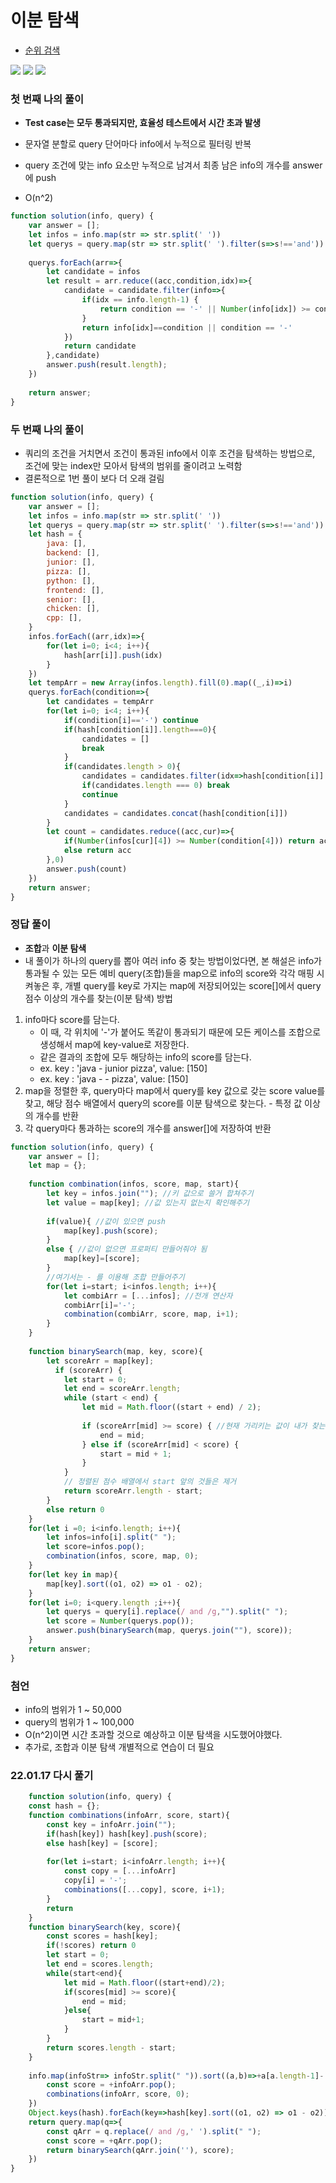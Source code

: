 
# 이분 탐색
  - [순위 검색](https://programmers.co.kr/learn/courses/30/lessons/72412)

  <img src="https://user-images.githubusercontent.com/62092665/138468150-0f2e4490-88ee-4c60-8ba5-e6214900f5a3.png">

  <img src="https://user-images.githubusercontent.com/62092665/138468237-86850466-7ac1-4e74-aaf3-fe8dad29b0a4.png">

  <img src="https://user-images.githubusercontent.com/62092665/138468302-888ebead-b868-4ef1-952f-caff6511d746.png">


### 첫 번째 나의 풀이
  - **Test case는 모두 통과되지만, 효율성 테스트에서 시간 초과 발생**

  - 문자열 분할로 query 단어마다 info에서 누적으로 필터링 반복
  - query 조건에 맞는 info 요소만 누적으로 남겨서 최종 남은 info의 개수를 answer에 push

  - O(n^2)

```javascript
function solution(info, query) {
    var answer = [];
    let infos = info.map(str => str.split(' '))
    let querys = query.map(str => str.split(' ').filter(s=>s!=='and'))
    
    querys.forEach(arr=>{
        let candidate = infos
        let result = arr.reduce((acc,condition,idx)=>{
            candidate = candidate.filter(info=>{
                if(idx == info.length-1) {
                    return condition == '-' || Number(info[idx]) >= condition
                }
                return info[idx]==condition || condition == '-'
            })
            return candidate
        },candidate)
        answer.push(result.length);
    })
    
    return answer;
}
```


### 두 번째 나의 풀이
  - 쿼리의 조건을 거치면서 조건이 통과된 info에서 이후 조건을 탐색하는 방법으로, 조건에 맞는 index만 모아서 탐색의 범위를 줄이려고 노력함
  - 결론적으로 1번 풀이 보다 더 오래 걸림

```javascript
function solution(info, query) {
    var answer = [];
    let infos = info.map(str => str.split(' '))
    let querys = query.map(str => str.split(' ').filter(s=>s!=='and'))
    let hash = {
        java: [],
        backend: [],
        junior: [],
        pizza: [],
        python: [],
        frontend: [],
        senior: [],
        chicken: [],
        cpp: [],
    }
    infos.forEach((arr,idx)=>{
        for(let i=0; i<4; i++){
            hash[arr[i]].push(idx)
        }
    })
    let tempArr = new Array(infos.length).fill(0).map((_,i)=>i)
    querys.forEach(condition=>{
        let candidates = tempArr
        for(let i=0; i<4; i++){
            if(condition[i]=='-') continue
            if(hash[condition[i]].length===0){
                candidates = []
                break
            }
            if(candidates.length > 0){
                candidates = candidates.filter(idx=>hash[condition[i]].includes(idx))
                if(candidates.length === 0) break
                continue
            }
            candidates = candidates.concat(hash[condition[i]])
        }
        let count = candidates.reduce((acc,cur)=>{
            if(Number(infos[cur][4]) >= Number(condition[4])) return acc += 1
            else return acc
        },0)
        answer.push(count)
    })
    return answer;
}
```



### 정답 풀이
  - **조합**과 **이분 탐색**
  - 내 풀이가 하나의 query를 뽑아 여러 info 중 찾는 방법이었다면, 본 해설은 info가 통과될 수 있는 모든 예비 query(조합)들을 map으로 info의 score와 각각 매핑 시켜놓은 후, 개별 query를 key로 가지는 map에 저장되어있는 score[]에서 query 점수 이상의 개수를 찾는(이분 탐색) 방법
  1. info마다 score를 담는다.
      - 이 때, 각 위치에 '-'가 붙어도 똑같이 통과되기 때문에 모든 케이스를 조합으로 생성해서 map에 key-value로 저장한다.
      - 같은 결과의 조합에 모두 해당하는 info의 score를 담는다.
      - ex. key : 'java - junior pizza', value: [150]
      - ex. key : 'java - - pizza', value: [150]
  2. map을 정렬한 후, query마다 map에서 query를 key 값으로 갖는 score value를 찾고, 해당 점수 배열에서 query의 score를 이분 탐색으로 찾는다.
    - 특정 값 이상의 개수를 반환
  3. 각 query마다 통과하는 score의 개수를 answer[]에 저장하여 반환



```javascript
function solution(info, query) {
    var answer = [];
    let map = {};
    
    function combination(infos, score, map, start){
        let key = infos.join(""); //키 값으로 쓸거 합쳐주기 
        let value = map[key]; //값 있는지 없는지 확인해주기
        
        if(value){ //값이 있으면 push
            map[key].push(score);
        }
        else { //값이 없으면 프로퍼티 만들어줘야 됨
            map[key]=[score];
        }
        //여기서는 - 를 이용해 조합 만들어주기
        for(let i=start; i<infos.length; i++){
            let combiArr = [...infos]; //전개 연산자
            combiArr[i]='-';
            combination(combiArr, score, map, i+1);
        }
    }
    
    function binarySearch(map, key, score){
        let scoreArr = map[key];
          if (scoreArr) {
            let start = 0;
            let end = scoreArr.length;
            while (start < end) {
                let mid = Math.floor((start + end) / 2);
                
                if (scoreArr[mid] >= score) { //현재 가리키는 값이 내가 찾는 score보다 크거나 같으면
                    end = mid;
                } else if (scoreArr[mid] < score) {
                    start = mid + 1;
                }
            }
            // 정렬된 점수 배열에서 start 앞의 것들은 제거
            return scoreArr.length - start;
        } 
        else return 0
    }
    for(let i =0; i<info.length; i++){
        let infos=info[i].split(" ");
        let score=infos.pop();
        combination(infos, score, map, 0);
    }
    for(let key in map){
        map[key].sort((o1, o2) => o1 - o2);
    }
    for(let i=0; i<query.length ;i++){
        let querys = query[i].replace(/ and /g,"").split(" ");
        let score = Number(querys.pop());
        answer.push(binarySearch(map, querys.join(""), score));
    }
    return answer;
}
```



### 첨언
  - info의 범위가 1 ~ 50,000
  - query의 범위가 1 ~ 100,000
  - O(n^2)이면 시간 초과할 것으로 예상하고 이분 탐색을 시도했어야했다.
  - 추가로, 조합과 이분 탐색 개별적으로 연습이 더 필요



### 22.01.17 다시 풀기
```javascript
    function solution(info, query) {
    const hash = {};
    function combinations(infoArr, score, start){
        const key = infoArr.join("");
        if(hash[key]) hash[key].push(score);
        else hash[key] = [score];
        
        for(let i=start; i<infoArr.length; i++){
            const copy = [...infoArr]
            copy[i] = '-';
            combinations([...copy], score, i+1);
        }
        return
    }
    function binarySearch(key, score){
        const scores = hash[key];
        if(!scores) return 0
        let start = 0;
        let end = scores.length;
        while(start<end){
            let mid = Math.floor((start+end)/2);
            if(scores[mid] >= score){
                end = mid;
            }else{
                start = mid+1;
            }
        }
        return scores.length - start;
    }
    
    info.map(infoStr=> infoStr.split(" ")).sort((a,b)=>+a[a.length-1]- +b[b.length-1]).forEach(infoArr=>{
        const score = +infoArr.pop();
        combinations(infoArr, score, 0);
    })
    Object.keys(hash).forEach(key=>hash[key].sort((o1, o2) => o1 - o2));
    return query.map(q=>{
        const qArr = q.replace(/ and /g,' ').split(" ");
        const score = +qArr.pop();
        return binarySearch(qArr.join(''), score);
    })
}
```